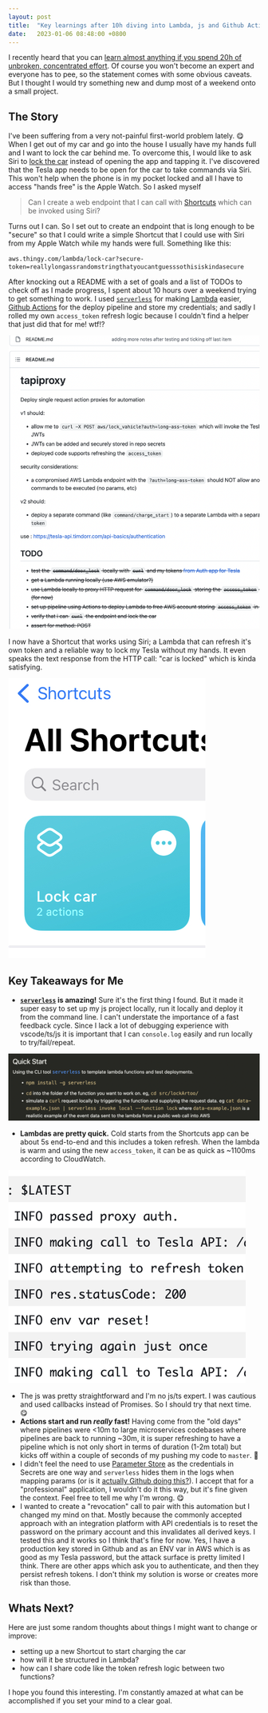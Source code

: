 ```yaml
---
layout: post
title:  "Key learnings after 10h diving into Lambda, js and Github Actions"
date:   2023-01-06 08:48:00 +0800
---
```


I recently heard that you can [learn almost anything if you spend 20h of unbroken, concentrated effort](https://youtu.be/JPCJEtMXOu0?t=1347). Of course you won't become an expert and everyone has to pee, so the statement comes with some obvious caveats. But I thought I would try something new and dump most of a weekend onto a small project. 

## The Story

I've been suffering from a very not-painful first-world problem lately. 😋 When I get out of my car and go into the house I usually have my hands full and I want to lock the car behind me. To overcome this, I would like to ask Siri to [lock the car](https://youtu.be/awui-L4J_p8) instead of opening the app and tapping it. I've discovered that the Tesla app needs to be open for the car to take commands via Siri. This won't help when the phone is in my pocket locked and all I have to access "hands free" is the Apple Watch. So I asked myself 

> Can I create a web endpoint that I can call with [Shortcuts](https://support.apple.com/en-gb/guide/shortcuts/welcome/ios) which can be invoked using Siri?

Turns out I can. So I set out to create an endpoint that is long enough to be "secure" so that I could write a simple Shortcut that I could use with Siri from my Apple Watch while my hands were full. Something like this:

```
aws.thingy.com/lambda/lock-car?secure-token=reallylongassrandomstringthatyoucantguesssothisiskindasecure
```

After knocking out a README with a set of goals and a list of TODOs to check off as I made progress, I spent about 10 hours over a weekend trying to get something to work. I used [`serverless`](https://www.npmjs.com/package/serverless) for making [Lambda](https://aws.amazon.com/lambda/) easier, [Github Actions](https://github.com/features/actions) for the deploy pipeline and store my credentials; and sadly I rolled my own `access_token` refresh logic because I couldn't find a helper that just did that for me! wtf!? 

![using a README as a backlog. do it!](/assets/some%20of%20the%20lock-car%20readme.png)

I now have a Shortcut that works using Siri; a Lambda that can refresh it's own token and a reliable way to lock my Tesla without my hands. It even speaks the text response from the HTTP call: "car is locked" which is kinda satisfying.

![the final product](/assets/lock%20car%20shortcut.jpg)

## Key Takeaways for Me

* **[`serverless`](https://www.serverless.com/) is amazing!** Sure it's the first thing I found. But it made it super easy to set up my js project locally, run it locally and deploy it from the command line. I can't understate the importance of a fast feedback cycle. Since I lack a lot of debugging experience with vscode/ts/js it is important that I can `console.log` easily and run locally to try/fail/repeat. 

![the Quick Start in the README is super terse with serverless](/assets/some%20of%20the%20quick%20start%20from%20the%20readme.png)

* **Lambdas are pretty quick.** Cold starts from the Shortcuts app can be about 5s end-to-end and this includes a token refresh. When the lambda is warm and using the new `access_token`, it can be as quick as ~1100ms according to CloudWatch.

![logs showing the token refresh on a cold call](/assets/cold%20start%20and%20token%20refresh.png)

* The js was pretty straightforward and I'm no js/ts expert. I was cautious and used callbacks instead of Promises. So I should try that next time. 😋
* **Actions start and run _really_ fast!** Having come from the "old days" where pipelines were <10m to large microservices codebases where pipelines are back to running ~30m, it is super refreshing to have a pipeline which is not only short in terms of duration (1-2m total) but kicks off within a couple of seconds of my pushing my code to `master`. 🥰
* I didn't feel the need to use [Parameter Store](https://docs.aws.amazon.com/systems-manager/latest/userguide/systems-manager-parameter-store.html) as the credentials in Secrets are one way and `serverless` hides them in the logs when mapping params (or is it [actually Github doing this?](https://docs.github.com/en/actions/security-guides/encrypted-secrets#accessing-your-secrets)). I accept that for a "professional" application, I wouldn't do it this way, but it's fine given the context. Feel free to tell me why I'm wrong. 😋
* I wanted to create a "revocation" call to pair with this automation but I changed my mind on that. Mostly because the commonly accepted approach with an integration platform with API credentials is to reset the password on the primary account and this invalidates all derived keys. I tested this and it works so I think that's fine for now. Yes, I have a production key stored in Github and as an ENV var in AWS which is as good as my Tesla password, but the attack surface is pretty limited I think. There are other apps which ask you to authenticate, and then they persist refresh tokens. I don't think my solution is worse or creates more risk than those.

## Whats Next?

Here are just some random thoughts about things I might want to change or improve:

* setting up a new Shortcut to start charging the car
* how will it be structured in Lambda?
* how can I share code like the token refresh logic between two functions?

I hope you found this interesting. I'm constantly amazed at what can be accomplished if you set your mind to a clear goal.

<!-- 
todo: after post to PROD, then add footer: discuss on HN, or dev.to
todo: read 30m of `The Elements of Style` and do a 15m timebox edit of the post. 
-->
